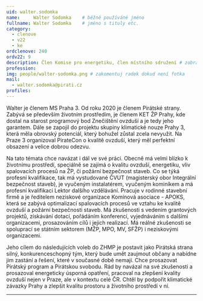 ```yaml
---
uid: walter.sodomka
name:     Walter Sodomka  	# běžně používáné jméno
fullname: Walter Sodomka  	# jméno s tituly etc.
category:
  - clenove
  - v22
  - ke
ordclenove: 240
ordv22: 9
description: Člen Komise pro energetiku, člen místního sdružení # zobrazuje se v lide
profession: 
img: people/walter-sodomka.png # zakomentuj radek dokud není fotka
mail:
  - walter.sodomka@pirati.cz
profiles:
---
```


Walter je členem MS Praha 3. Od roku 2020 je členem Pirátské strany. Zabývá se především životním prostředím, je členem KET ŽP Prahy, kde dostal na starost programový bod Znečištění ovzduší a je tedy jeho garantem. Dále se zapojil do projektu skupiny klimatické nouze Prahy 3, která měla obrovský potenciál, který bohužel zůstal zcela nevyužit. Na Praze 3 organizoval PirateCon o kvalitě ovzduší, který měl perfektní obsazení a velice dobrou odezvu.

Na tato témata chce navázat i dál ve své práci. Obecně má velmi blízko k životnímu prostředí, speciálně se zajímá o kvalitu ovzduší, energetiku, vliv spalovacích procesů na ŽP, či požární bezpečnost staveb. Co se týká profesní kvalifikace, tak má vystudované ČVUT (magisterský obor Integrální bezpečnost staveb), je vyučeným instalatérem, vyučeným kominíkem a má profesní kvalifikaci Lektor dalšího vzdělávání. Pracuje v rodinné stavební firmě a je ředitelem neziskové organizace Komínová asociace - APOKS, která se zabývá optimalizací spalovacích procesů ve vztahu ke kvalitě ovzduší a požární bezpečnosti staveb. Má zkušenosti s vedením grantových projektů, získávání dotací, pořádáním konferencí, vyjednáváním s dalšími organizacemi, prosazováním cílů i jejich realizací. Má reálné zkušenosti se spoluprací se státním sektorem (MŽP, MPO, MV, SFŽP) i neziskovými organizacemi.

Jeho cílem do následujících voleb do ZHMP je postavit jako Pirátská strana silný, konkurenceschopný tým, který bude umět zaujmout občany a nabídne jim zastání a řešení, které v současné době nemají. Chce prosazovat Pirátský program a Pirátskou svobodu. Rád by navázal na své zkušenosti a prosazoval energeticky úsporná opatření, pracoval na zlepšení kvality ovzduší nejen v Praze, ale v kontextu celé ČR. Chtěl by podpořit klimatické závazky Prahy a zlepšit kvalitu prostoru a životního prostředí v ní.

---
